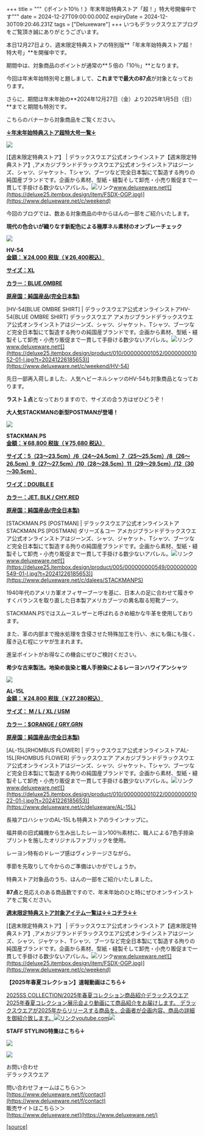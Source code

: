 +++
title = """《ポイント10％！》年末年始特典ストア「超！」特大号開催中です"""
date = 2024-12-27T09:00:00.000Z
expiryDate = 2024-12-30T09:20:46.231Z
tags = ["Deluxeware"]
+++
いつもデラックスウエアブログをご覧頂き誠にありがとうございます。

本日12月27日より、週末限定特典ストアの特別版**「年末年始特典ストア超！特大号」**を開催中です。

期間中は、対象商品のポイントが通常の**５倍の「10％」**となります。

今回は年末年始特別号と題しまして、**これまでで最大の87点**が対象となっております。

さらに、期間は年末年始の**2024年12月27日（金）より2025年1月5日（日）**までと期間も特別です。

こちらのバナーから対象商品をご覧ください。

**[↓年末年始特典ストア超特大号一覧↓](https://www.deluxeware.net/c/weekend)**

[![](https://stat.ameba.jp/user_images/20241227/12/deluxeware/13/2b/j/o1200050015526246392.jpg)](https://www.deluxeware.net/c/weekend)

[【週末限定特典ストア】 | デラックスウエア公式オンラインストア【週末限定特典ストア】,アメカジブランドデラックスウエア公式オンラインストアはジーンズ、シャツ、ジャケット、Tシャツ、ブーツなど完全日本製にて製造する拘りの純国産ブランドです。企画から素材、型紙・縫製そして卸売・小売り販促まで一貫して手掛ける数少ないアパレル。![リンク](https://c.stat100.ameba.jp/ameblo/symbols/v3.20.0/svg/gray/editor_link.svg)www.deluxeware.net![](https://deluxe25.itembox.design/item/FSDX-OGP.jpg)](https://www.deluxeware.net/c/weekend)

今回のブログでは、数ある対象商品の中からほんの一部をご紹介いたします。

**現代の色合いが織りなす新配色による極厚ネル素材のオンブレーチェック**

[![](https://stat.ameba.jp/user_images/20241227/12/deluxeware/26/0b/j/o0800080015526252989.jpg)](https://stat.ameba.jp/user_images/20241227/12/deluxeware/26/0b/j/o0800080015526252989.jpg)

**HV-54**  
**[金額：￥24,000 税抜（￥26,400税込）](https://www.deluxeware.net/c/weekend/HV-54)**

**[サイズ：XL](https://www.deluxeware.net/c/weekend/HV-54)**

**[カラー：BLUE.OMBRE](https://www.deluxeware.net/c/weekend/HV-54)**

**[原産国：純国産品(完全日本製)](https://www.deluxeware.net/c/weekend/HV-54)**

[HV-54\[BLUE OMBRE SHIRT\] | デラックスウエア公式オンラインストアHV-54\[BLUE OMBRE SHIRT\] デラックスウエア アメカジブランドデラックスウエア公式オンラインストアはジーンズ、シャツ、ジャケット、Tシャツ、ブーツなど完全日本製にて製造する拘りの純国産ブランドです。企画から素材、型紙・縫製そして卸売・小売り販促まで一貫して手掛ける数少ないアパレル。![リンク](https://c.stat100.ameba.jp/ameblo/symbols/v3.20.0/svg/gray/editor_link.svg)www.deluxeware.net![](https://deluxe25.itembox.design/product/010/000000001052/000000001052-01-l.jpg?t=20241226185653)](https://www.deluxeware.net/c/weekend/HV-54)

先日一部再入荷しました、人気ヘビーネルシャツのHV-54も対象商品となっております。

**ラスト１点**となっておりますので、サイズの合う方はぜひどうぞ！

**大人気STACKMANの新型POSTMANが登場！**

[![](https://stat.ameba.jp/user_images/20241227/12/deluxeware/38/d9/j/o0800080015526252991.jpg)](https://stat.ameba.jp/user_images/20241227/12/deluxeware/38/d9/j/o0800080015526252991.jpg)

**STACKMAN.PS**  
**[金額：￥68,800 税抜（￥75,680 税込）](https://www.deluxeware.net/c/dalees/STACKMANPS)**

**[サイズ：5（23～23.5cm）/6（24～24.5cm）7（25～25.5cm）/8（26～26.5cm）9（27～27.5cm）/10（28～28.5cm）11（29～29.5cm）/12（30～30.5cm）](https://www.deluxeware.net/c/dalees/STACKMANPS)**

**[ワイズ：DOUBLE E](https://www.deluxeware.net/c/dalees/STACKMANPS)**

**[カラー：JET. BLK / CHY.RED](https://www.deluxeware.net/c/dalees/STACKMANPS)** 

**[原産国：純国産品(完全日本製)](https://www.deluxeware.net/c/dalees/STACKMANPS)**

[STACKMAN.PS \[POSTMAN\] | デラックスウエア公式オンラインストアSTACKMAN.PS \[POSTMAN\] ダリーズ＆コー アメカジブランドデラックスウエア公式オンラインストアはジーンズ、シャツ、ジャケット、Tシャツ、ブーツなど完全日本製にて製造する拘りの純国産ブランドです。企画から素材、型紙・縫製そして卸売・小売り販促まで一貫して手掛ける数少ないアパレル。![リンク](https://c.stat100.ameba.jp/ameblo/symbols/v3.20.0/svg/gray/editor_link.svg)www.deluxeware.net![](https://deluxe25.itembox.design/product/005/000000000549/000000000549-01-l.jpg?t=20241226185653)](https://www.deluxeware.net/c/dalees/STACKMANPS)

1940年代のアメリカ軍オフィサーブーツを基に、日本人の足に合わせて履きやすくバランスを取り直した日本製アメリカブーツの異名取る短靴ブーツ。

STACKMAN.PSではスムースレザーと呼ばれるきめ細かな牛革を使用しております。

また、革の内部まで撥水処理を含侵させた特殊加工を行い、水にも傷にも強く、履き込む程にツヤが生まれます。

進呈ポイントがお得なこの機会にぜひご検討ください。

**希少な古来製法。地染め抜染と職人手捺染によるレーヨンハワイアンシャツ**

[![](https://stat.ameba.jp/user_images/20241227/12/deluxeware/fb/d6/j/o0800080015526252987.jpg)](https://stat.ameba.jp/user_images/20241227/12/deluxeware/fb/d6/j/o0800080015526252987.jpg)

**AL-15L**  
**[金額：￥24,800 税抜（￥27,280税込）](https://www.deluxeware.net/c/deluxeware/AL-15L)**

**[サイズ： M / L / XL / USM](https://www.deluxeware.net/c/deluxeware/AL-15L)**

**[カラー：$ORANGE / GRY.GRN](https://www.deluxeware.net/c/deluxeware/AL-15L)**

**[原産国：純国産品(完全日本製)](https://www.deluxeware.net/c/deluxeware/AL-15L)**

[AL-15L\[RHOMBUS FLOWER\] | デラックスウエア公式オンラインストアAL-15L\[RHOMBUS FLOWER\] デラックスウエア アメカジブランドデラックスウエア公式オンラインストアはジーンズ、シャツ、ジャケット、Tシャツ、ブーツなど完全日本製にて製造する拘りの純国産ブランドです。企画から素材、型紙・縫製そして卸売・小売り販促まで一貫して手掛ける数少ないアパレル。![リンク](https://c.stat100.ameba.jp/ameblo/symbols/v3.20.0/svg/gray/editor_link.svg)www.deluxeware.net![](https://deluxe25.itembox.design/product/010/000000001022/000000001022-01-l.jpg?t=20241226185653)](https://www.deluxeware.net/c/deluxeware/AL-15L)

長袖アロハシャツのAL-15Lも特典ストアのラインナップに。

福井県の旧式織機から生み出したレーヨン100％素材に、職人による7色手捺染プリントを施したオリジナルファブリックを使用。

レーヨン特有のドレープ感はヴィンテージさながら。

季節を先取りして今からのご準備はいかがでしょうか。

特典ストア対象品のうち、ほんの一部をご紹介いたしました。

**87点**と見応えのある商品数ですので、年末年始のひと時にぜひオンラインストアをご覧ください。

**[週末限定特典ストア対象アイテム一覧は↓↓コチラ↓↓](https://www.deluxeware.net/c/weekend)**

[【週末限定特典ストア】 | デラックスウエア公式オンラインストア【週末限定特典ストア】,アメカジブランドデラックスウエア公式オンラインストアはジーンズ、シャツ、ジャケット、Tシャツ、ブーツなど完全日本製にて製造する拘りの純国産ブランドです。企画から素材、型紙・縫製そして卸売・小売り販促まで一貫して手掛ける数少ないアパレル。![リンク](https://c.stat100.ameba.jp/ameblo/symbols/v3.20.0/svg/gray/editor_link.svg)www.deluxeware.net![](https://deluxe25.itembox.design/item/FSDX-OGP.jpg)](https://www.deluxeware.net/c/weekend)

**【2025年春夏コレクション】速報動画はこちら↓**

[2025SS COLLECTION/2025年春夏コレクション商品紹介デラックスウエア2025年春夏コレクション展示会より動画にて商品紹介をお届けします。 デラックスウエアが2025年からリリースする商品を、企画者が企画内容、商品の詳細を御紹介致します。![リンク](https://c.stat100.ameba.jp/ameblo/symbols/v3.20.0/svg/gray/editor_link.svg)youtube.com![](https://i.ytimg.com/vi/A71qJSd2lh4/hqdefault.jpg?sqp=-oaymwEXCOADEI4CSFryq4qpAwkIARUAAIhCGAE=&rs=AOn4CLAjvDtZHCLmch_wfz5qqtOMUoi28A&days_since_epoch=20084)](https://youtube.com/playlist?list=PLmcuUjZ67rhnclr762_W-zDg7FyyrNvqF&si=0hd21EihMD17R82d)

**STAFF STYLING特集はこちら↓**

[![](https://stat.ameba.jp/user_images/20241205/11/deluxeware/42/a2/j/o1200050015517935293.jpg?caw=800)](https://www.deluxeware.net/f/styling)

[![](https://stat.ameba.jp/user_images/20240315/15/deluxeware/04/7f/j/o0800026015413271803.jpg?caw=800)](https://www.instagram.com/deluxeware/?hl=ja)

お問い合わせ  
デラックスウエア

問い合わせフォームはこちら＞＞  
[https://www.deluxeware.net/f/contact](https://www.deluxeware.net/f/contact)  
販売サイトはこちら＞＞  
[https://www.deluxeware.net](https://www.deluxeware.net/)

[[source]](https://ameblo.jp/deluxeware/entry-12880169963.html)
